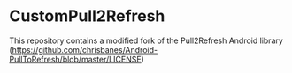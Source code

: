 CustomPull2Refresh
==================

This repository contains a modified fork of the Pull2Refresh Android library (https://github.com/chrisbanes/Android-PullToRefresh/blob/master/LICENSE)
